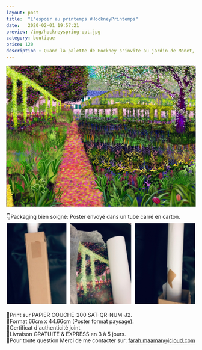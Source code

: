 ```yaml
---
layout: post
title:  "L'espoir au printemps #HockneyPrintemps"
date:   2020-02-01 19:57:21
preview: /img/hockneyspring-opt.jpg
category: boutique
price: 120
description : Quand la palette de Hockney s'invite au jardin de Monet, Peinture numérique, juin 2020
---
```


![Picture 1](/img/hockneyspring-opt.jpg) 


👇Packaging bien soigné: Poster envoyé dans un tube carré en carton.
![Picture 1](/img/presentation-printemps.png) 



🔸Print sur PAPIER COUCHE-200 SAT-QR-NUM-J2.   
🔸Format 66cm x 44.66cm (Poster format paysage).    
🔸Certificat d'authenticité joint.    
🔸Livraison GRATUITE & EXPRESS en 3 à 5 jours.  
🔸Pour toute question Merci de me contacter sur: farah.maamar@icloud.com

<div id="paypal-button-container"></div>

<script type="text/javascript">
    var price = 120;
    var description= "Lespoir au printemps";
</script>

